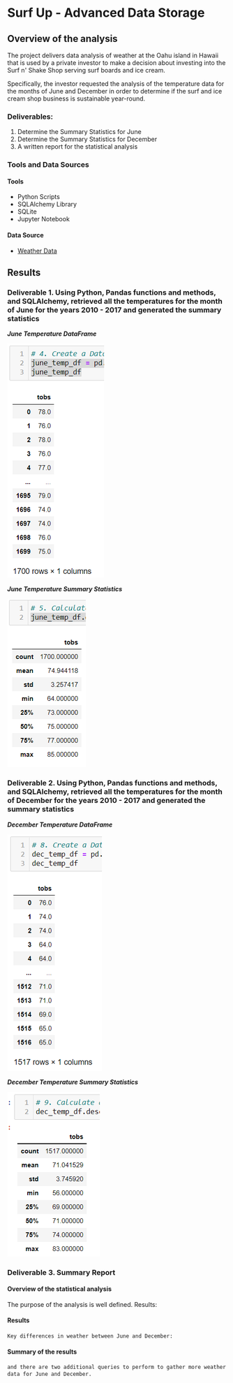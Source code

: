 # Surf Up - Advanced Data Storage

## Overview of the analysis

The project delivers data analysis of weather at the Oahu island in Hawaii that is used by a private investor to make a decision about investing into the Surf n' Shake Shop serving surf boards and ice cream.

Specifically, the investor requested the analysis of the temperature data for the months of June and December in order to determine if the surf and ice cream shop business is sustainable year-round.

### Deliverables: 

1. Determine the Summary Statistics for June
2. Determine the Summary Statistics for December
3. A written report for the statistical analysis

### Tools and Data Sources

#### Tools

- Python Scripts
- SQLAlchemy Library
- SQLite
- Jupyter Notebook

#### Data Source

- [Weather Data](https://2u-data-curriculum-team.s3.amazonaws.com/dataviz-online/module_9/hawaii.sqlite)

## Results

### Deliverable 1. Using Python, Pandas functions and methods, and SQLAlchemy, retrieved all the temperatures for the month of **June** for the years 2010 - 2017 and generated the summary statistics

***June Temperature DataFrame***

![June Temp](/Resources/Jun_Temp_DF.png)

***June Temperature Summary Statistics***

![June Stat](/Resources/Jun_Temp_Stat.png)

### Deliverable 2. Using Python, Pandas functions and methods, and SQLAlchemy, retrieved all the temperatures for the month of **December** for the years 2010 - 2017 and generated the summary statistics

***December Temperature DataFrame***

![Dec Temp](/Resources/Dec_Temp_DF.png)

***December Temperature Summary Statistics***

![Dec Stat](/Resources/Dec_Temp_Stat.png)

### Deliverable 3. Summary Report

#### Overview of the statistical analysis

The purpose of the analysis is well defined.
Results:

#### Results 
    Key differences in weather between June and December:

#### Summary of the results
    and there are two additional queries to perform to gather more weather data for June and December.

